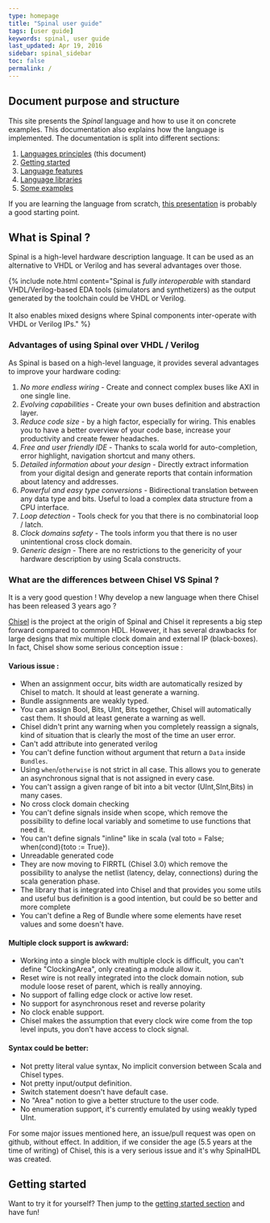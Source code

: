 ```yaml
---
type: homepage
title: "Spinal user guide"
tags: [user guide]
keywords: spinal, user guide
last_updated: Apr 19, 2016
sidebar: spinal_sidebar
toc: false
permalink: /
---
```


## Document purpose and structure
This site presents the *Spinal* language and how to use it on concrete examples. This documentation also explains how the language is implemented. The documentation is split into different sections:

1. [Languages principles](/SpinalDoc/) (this document)
1. [Getting started](/SpinalDoc/spinal_getting_started)
1. [Language features](/SpinalDoc/spinal/core/introduction/)
1. [Language libraries](/SpinalDoc/spinal/lib/introduction/)
1. [Some examples](/SpinalDoc/spinal/examples/simple_ones/)

If you are learning the language from scratch, [this presentation](https://cdn.rawgit.com/SpinalHDL/SpinalDoc/master/presentation/en/presentation.pdf) is probably a good starting point. 

## What is Spinal ?
Spinal is a high-level hardware description language. It can be used as an alternative to VHDL or Verilog and has several advantages over those.

{% include note.html content="Spinal is *fully interoperable* with standard VHDL/Verilog-based EDA tools (simulators and synthetizers) as the output generated by the toolchain could be VHDL or Verilog. <br/><br/>It also enables mixed designs where Spinal components inter-operate with VHDL or Verilog IPs." %}

### Advantages of using Spinal over VHDL / Verilog
As Spinal is based on a high-level language, it provides several advantages to improve your hardware coding:

1. *No more endless wiring* - Create and connect complex buses like AXI in one single line.
1. *Evolving capabilities* - Create your own buses definition and abstraction layer.
1. *Reduce code size* - by a high factor, especially for wiring. This enables you to have a better overview of your code base, increase your productivity and create fewer headaches.
1. *Free and user friendly IDE* - Thanks to scala world for auto-completion, error highlight, navigation shortcut and many others.
1. *Detailed information about your design* - Directly extract information from your digital design and generate reports that contain information about latency and addresses.
1. *Powerful and easy type conversions* - Bidirectional translation between any data type and bits. Useful to load a complex data structure from a CPU interface.
1. *Loop detection* - Tools check for you that there is no combinatorial loop / latch.
1. *Clock domains safety* - The tools inform you that there is no user unintentional cross clock domain.
1. *Generic design* - There are no restrictions to the genericity of your hardware description by using Scala constructs.

### What are the differences between Chisel VS Spinal ?
It is a very good question ! Why develop a new language when there Chisel has been released 3 years ago ?

[Chisel](https://chisel.eecs.berkeley.edu/) is the project at the origin of Spinal and Chisel it represents a big step forward compared to common HDL. However, it has several drawbacks for large designs that mix multiple clock domain and external IP (black-boxes). In fact, Chisel show some serious conception issue :

#### Various issue :
- When an assignment occur, bits width are automatically resized by Chisel to match. It should at least generate a warning.
- Bundle assignments are weakly typed.
- You can assign Bool, Bits, UInt, Bits together, Chisel will automatically cast them. It should at least generate a warning as well.
- Chisel didn't print any warning when you completely reassign a signals, kind of situation that is clearly the most of the time an user error.
- Can't add attribute into generated verilog
- You can't define function without argument that return a `Data` inside `Bundles`.
- Using `when`/`otherwise` is not strict in all case. This allows you to generate an asynchronous signal that is not assigned in every case.
- You can't assign a given range of bit into a bit vector (UInt,SInt,Bits) in many cases.
- No cross clock domain checking
- You can't define signals inside when scope, which remove the possibility to define local variably and sometime to use functions that need it.
- You can't define signals "inline" like in scala (val toto = False; when(cond){toto := True}).
- Unreadable generated code
- They are now moving to FIRRTL (Chisel 3.0) which remove the possibility to analyse the netlist (latency, delay, connections) during the scala generation phase.
- The library that is integrated into Chisel and that provides you some utils and useful bus definition is a good intention, but could be so better and more complete
- You can't define a Reg of Bundle where some elements have reset values and some doesn't have.

#### Multiple clock support is awkward:
- Working into a single block with multiple clock is difficult, you can't define "ClockingArea", only creating a module allow it.
- Reset wire is not really integrated into the clock domain notion, sub module loose reset of parent, which is really annoying.
- No support of falling edge clock or active low reset.
- No support for asynchronous reset and reverse polarity
- No clock enable support.
- Chisel makes the assumption that every clock wire come from the top level inputs, you don't have access to clock signal.

#### Syntax could be better:
- Not pretty literal value syntax, No implicit conversion between Scala and Chisel types.
- Not pretty input/output definition.
- Switch statement doesn't have default case.
- No "Area" notion to give a better structure to the user code.
- No enumeration support, it's currently emulated by using weakly typed UInt.

For some major issues mentioned here, an issue/pull request was open on github, without effect. In addition, if we consider the age (5.5 years at the time of writing) of Chisel, this is a very serious issue and it's why SpinalHDL was created.

## Getting started
Want to try it for yourself? Then jump to the [getting started section](/SpinalDoc/spinal_getting_started) and have fun!
